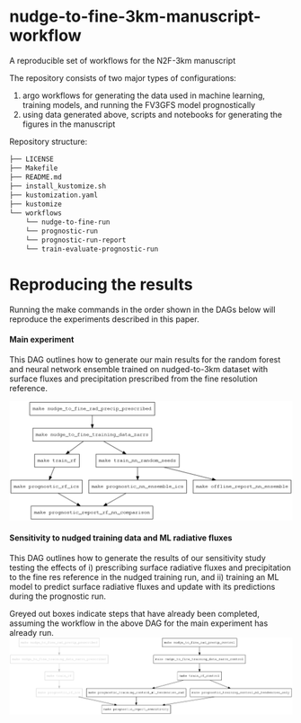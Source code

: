 # nudge-to-fine-3km-manuscript-workflow
A reproducible set of workflows for the N2F-3km manuscript

The repository consists of two major types of configurations:
1) argo workflows for generating the data used in machine learning, training models, and running the FV3GFS model prognostically
2) using data generated above, scripts and notebooks for generating the figures in the manuscript


Repository structure:
```
├── LICENSE
├── Makefile
├── README.md
├── install_kustomize.sh
├── kustomization.yaml
├── kustomize
└── workflows
    └── nudge-to-fine-run
    └── prognostic-run
    └── prognostic-run-report
    └── train-evaluate-prognostic-run
```

# Reproducing the results

Running the make commands in the order shown in the DAGs below will reproduce the experiments described in this paper. 


#### Main experiment
This DAG outlines how to generate our main results for the random forest and neural network ensemble trained on nudged-to-3km dataset with surface fluxes and precipitation prescribed from the fine resolution reference.

![](main-experiment-dag.png)

#### Sensitivity to nudged training data and ML radiative fluxes

This DAG outlines how to generate the results of our sensitivity study testing the effects of i) prescribing surface radiative fluxes and precipitation to the fine res reference in the nudged training run, and ii) training an ML model to predict surface radiative fluxes and update with its predictions during the prognostic run.

Greyed out boxes indicate steps that have already been completed, assuming the workflow in the above DAG for the main experiment has already run.
![](sensitivity-experiment-dag.png)